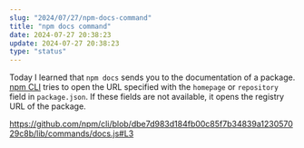 ```yaml
---
slug: "2024/07/27/npm-docs-command"
title: "npm docs command"
date: 2024-07-27 20:38:23
update: 2024-07-27 20:38:23
type: "status"
---
```


Today I learned that `npm docs` sends you to the documentation of a package. [npm CLI](https://docs.npmjs.com/cli/) tries to open the URL specified with the `homepage` or `repository` field in `package.json`. If these fields are not available, it opens the registry URL of the package.

https://github.com/npm/cli/blob/dbe7d983d184fb00c85f7b34839a123057029c8b/lib/commands/docs.js#L3
